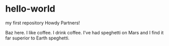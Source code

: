 # hello-world
my first repository
Howdy Partners!

Baz here. I like coffee. I drink coffee. 
I've had speghetti on Mars and I find it far superior to Earth speghetti.
